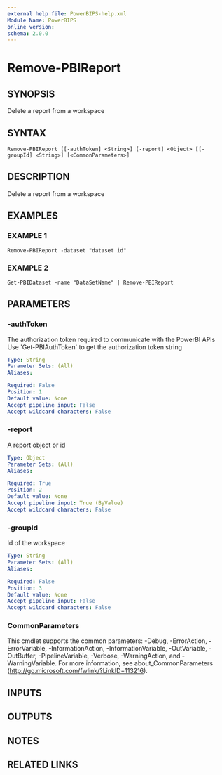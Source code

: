 ```yaml
---
external help file: PowerBIPS-help.xml
Module Name: PowerBIPS
online version:
schema: 2.0.0
---
```


# Remove-PBIReport

## SYNOPSIS
Delete a report from a workspace

## SYNTAX

```
Remove-PBIReport [[-authToken] <String>] [-report] <Object> [[-groupId] <String>] [<CommonParameters>]
```

## DESCRIPTION
Delete a report from a workspace

## EXAMPLES

### EXAMPLE 1
```
Remove-PBIReport -dataset "dataset id"
```

### EXAMPLE 2
```
Get-PBIDataset -name "DataSetName" | Remove-PBIReport
```

## PARAMETERS

### -authToken
The authorization token required to communicate with the PowerBI APIs
Use 'Get-PBIAuthToken' to get the authorization token string

```yaml
Type: String
Parameter Sets: (All)
Aliases:

Required: False
Position: 1
Default value: None
Accept pipeline input: False
Accept wildcard characters: False
```

### -report
A report object or id

```yaml
Type: Object
Parameter Sets: (All)
Aliases:

Required: True
Position: 2
Default value: None
Accept pipeline input: True (ByValue)
Accept wildcard characters: False
```

### -groupId
Id of the workspace

```yaml
Type: String
Parameter Sets: (All)
Aliases:

Required: False
Position: 3
Default value: None
Accept pipeline input: False
Accept wildcard characters: False
```

### CommonParameters
This cmdlet supports the common parameters: -Debug, -ErrorAction, -ErrorVariable, -InformationAction, -InformationVariable, -OutVariable, -OutBuffer, -PipelineVariable, -Verbose, -WarningAction, and -WarningVariable.
For more information, see about_CommonParameters (http://go.microsoft.com/fwlink/?LinkID=113216).

## INPUTS

## OUTPUTS

## NOTES

## RELATED LINKS
